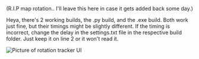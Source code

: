 (R.I.P map rotation.. I'll leave this here in case it gets added back some day.)

Heya, there's 2 working builds, the .py build, and the .exe build.
Both work just fine, but their timings might be slightly different. 
If the timing is incorrect, change the delay in the settings.txt file in the respective build folder.
Just keep it on line 2 or it won't read it.

![Picture of rotation tracker UI](https://github.com/user-attachments/assets/979a2d3d-2588-45bf-b2a9-dae0aec9d77b)
